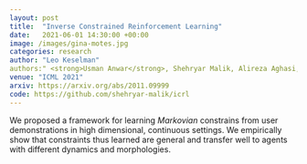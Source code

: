 ```yaml
---
layout: post
title:  "Inverse Constrained Reinforcement Learning"
date:   2021-06-01 14:30:00 +00:00
image: /images/gina-motes.jpg
categories: research
author: "Leo Keselman"
authors:" <strong>Usman Anwar</strong>, Shehryar Malik, Alireza Aghasi, Ali Ahmed"
venue: "ICML 2021"
arxiv: https://arxiv.org/abs/2011.09999
code: https://github.com/shehryar-malik/icrl
---
```


We proposed a framework for learning *Markovian* constrains from user demonstrations in high dimensional, continuous settings. We empirically show that constraints thus learned are general and transfer well to agents with different dynamics and morphologies. 
